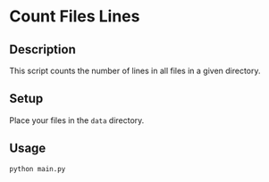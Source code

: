 # Count Files Lines

## Description

This script counts the number of lines in all files in a given directory.

## Setup

Place your files in the `data` directory.

## Usage

```bash
python main.py
```

